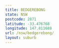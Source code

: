 ```yaml
---
title: BEDGEREBONG
state: NSW
postcode: 2871
latitude: -33.476768
longitude: 147.811688
url: /nsw/bedgerebong/
layout: suburb
---
```

